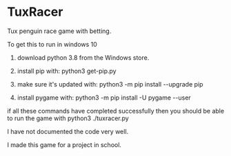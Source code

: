 # TuxRacer
Tux penguin race game with betting.

To get this to run in windows 10

1. download python 3.8 from the Windows store. 

2. install pip with: python3 get-pip.py

3. make sure it's updated with: python3 -m pip install --upgrade pip

4. install pygame with: python3 -m pip install -U pygame --user

if all these commands have completed successfully then you should be able to run the game with python3 ./tuxracer.py



I have not documented the code very well. 

I made this game for a project in school. 
